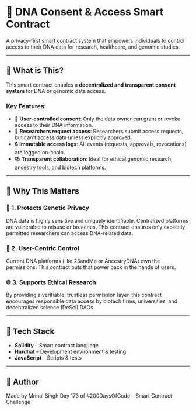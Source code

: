 # 🧬 DNA Consent & Access Smart Contract

A privacy-first smart contract system that empowers individuals to control access to their DNA data for research, healthcare, and genomic studies.

---
 
## 📌 What is This? 

This smart contract enables a **decentralized and transparent consent system** for DNA or genomic data access.

### Key Features: 

- 👤 **User-controlled consent**: Only the data owner can grant or revoke access to their DNA information.
- 🧪 **Researchers request access**: Researchers submit access requests, but can't access data unless explicitly approved.
- 🔒 **Immutable access logs**: All events (requests, approvals, revocations) are logged on-chain.
- 📚 **Transparent collaboration**: Ideal for ethical genomic research, ancestry tools, and biotech platforms.

---

## 🧠 Why This Matters

### 🔐 1. **Protects Genetic Privacy**

DNA data is highly sensitive and uniquely identifiable. Centralized platforms are vulnerable to misuse or breaches. This contract ensures only explicitly permitted researchers can access DNA-related data.

### 🧬 2. **User-Centric Control**

Current DNA platforms (like 23andMe or AncestryDNA) own the permissions. This contract puts that power back in the hands of users.

### 🌐 3. **Supports Ethical Research**

By providing a verifiable, trustless permission layer, this contract encourages responsible data access by biotech firms, universities, and decentralized science (DeSci) DAOs.

---

## 🧰 Tech Stack

- **Solidity** – Smart contract language
- **Hardhat** – Development environment & testing
- **JavaScript** – Scripts & tests

---

## 👤 Author

Made by Mrinal Singh
Day 173 of #200DaysOfCode – Smart Contract Challenge
